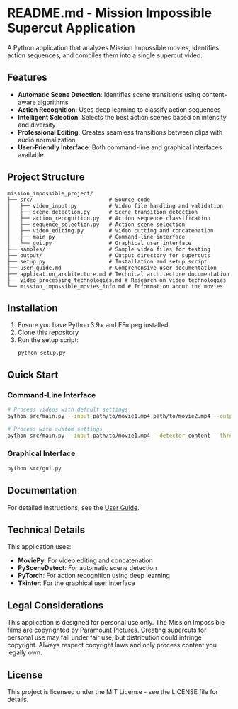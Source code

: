 # README.md - Mission Impossible Supercut Application

A Python application that analyzes Mission Impossible movies, identifies action sequences, and compiles them into a single supercut video.

## Features

- **Automatic Scene Detection**: Identifies scene transitions using content-aware algorithms
- **Action Recognition**: Uses deep learning to classify action sequences
- **Intelligent Selection**: Selects the best action scenes based on intensity and diversity
- **Professional Editing**: Creates seamless transitions between clips with audio normalization
- **User-Friendly Interface**: Both command-line and graphical interfaces available

## Project Structure

```
mission_impossible_project/
├── src/                        # Source code
│   ├── video_input.py          # Video file handling and validation
│   ├── scene_detection.py      # Scene transition detection
│   ├── action_recognition.py   # Action sequence classification
│   ├── sequence_selection.py   # Action scene selection
│   ├── video_editing.py        # Video cutting and concatenation
│   ├── main.py                 # Command-line interface
│   └── gui.py                  # Graphical user interface
├── samples/                    # Sample video files for testing
├── output/                     # Output directory for supercuts
├── setup.py                    # Installation and setup script
├── user_guide.md               # Comprehensive user documentation
├── application_architecture.md # Technical architecture documentation
├── video_processing_technologies.md # Research on video technologies
└── mission_impossible_movies_info.md # Information about the movies
```

## Installation

1. Ensure you have Python 3.9+ and FFmpeg installed
2. Clone this repository
3. Run the setup script:
   ```
   python setup.py
   ```

## Quick Start

### Command-Line Interface

```bash
# Process videos with default settings
python src/main.py --input path/to/movie1.mp4 path/to/movie2.mp4 --output-dir ./output

# Process with custom settings
python src/main.py --input path/to/movie1.mp4 --detector content --threshold 30.0 --target-duration 600.0
```

### Graphical Interface

```bash
python src/gui.py
```

## Documentation

For detailed instructions, see the [User Guide](user_guide.md).

## Technical Details

This application uses:
- **MoviePy**: For video editing and concatenation
- **PySceneDetect**: For automatic scene detection
- **PyTorch**: For action recognition using deep learning
- **Tkinter**: For the graphical user interface

## Legal Considerations

This application is designed for personal use only. The Mission Impossible films are copyrighted by Paramount Pictures. Creating supercuts for personal use may fall under fair use, but distribution could infringe copyright. Always respect copyright laws and only process content you legally own.

## License

This project is licensed under the MIT License - see the LICENSE file for details.
